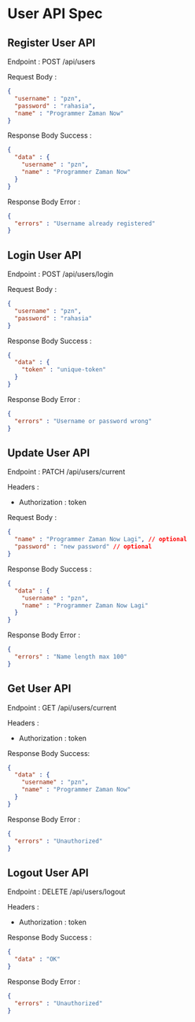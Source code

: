 # User API Spec

## Register User API

Endpoint :  POST /api/users

Request Body :

```json
{
  "username" : "pzn",
  "password" : "rahasia",
  "name" : "Programmer Zaman Now"
}
```

Response Body Success :

```json
{
  "data" : {
    "username" : "pzn",
    "name" : "Programmer Zaman Now"
  }
}
```

Response Body Error :

```json
{
  "errors" : "Username already registered"
}
```

## Login User API

Endpoint : POST /api/users/login

Request Body :

```json
{
  "username" : "pzn",
  "password" : "rahasia"
}
```

Response Body Success :

```json
{
  "data" : {
    "token" : "unique-token"
  }
}
```

Response Body Error :

```json
{
  "errors" : "Username or password wrong"
}
```

## Update User API

Endpoint : PATCH /api/users/current

Headers :
- Authorization : token

Request Body :

```json
{
  "name" : "Programmer Zaman Now Lagi", // optional
  "password" : "new password" // optional
}
```

Response Body Success :

```json
{
  "data" : {
    "username" : "pzn",
    "name" : "Programmer Zaman Now Lagi"
  }
}
```

Response Body Error :

```json
{
  "errors" : "Name length max 100"
}
```

## Get User API

Endpoint : GET /api/users/current

Headers :
- Authorization : token

Response Body Success:

```json
{
  "data" : {
    "username" : "pzn",
    "name" : "Programmer Zaman Now"
  }
}
```

Response Body Error :

```json
{
  "errors" : "Unauthorized"
}
```

## Logout User API

Endpoint : DELETE /api/users/logout

Headers :
- Authorization : token

Response Body Success :

```json
{
  "data" : "OK"
}
```

Response Body Error :

```json
{
  "errors" : "Unauthorized"
}
```